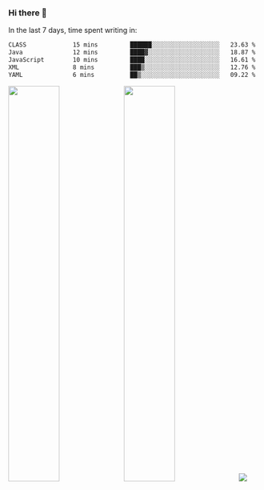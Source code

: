 ### Hi there 👋

In the last 7 days, time spent writing in:

<!--START_SECTION:waka-->

```txt
CLASS             15 mins         ██████░░░░░░░░░░░░░░░░░░░   23.63 %
Java              12 mins         ████▓░░░░░░░░░░░░░░░░░░░░   18.87 %
JavaScript        10 mins         ████░░░░░░░░░░░░░░░░░░░░░   16.61 %
XML               8 mins          ███▒░░░░░░░░░░░░░░░░░░░░░   12.76 %
YAML              6 mins          ██▒░░░░░░░░░░░░░░░░░░░░░░   09.22 %
```

<!--END_SECTION:waka-->

<img src="https://wakatime.com/share/@jimtje/5d0c92de-08f8-4a72-8f2f-6a9693d1e318.svg" width=45% height=45%> <img src="https://wakatime.com/share/@jimtje/501498ae-bda5-4da7-a89d-b40bcdd5556d.svg" width=45% height=45%>
![](https://hit.yhype.me/github/profile?user_id=43537315)
